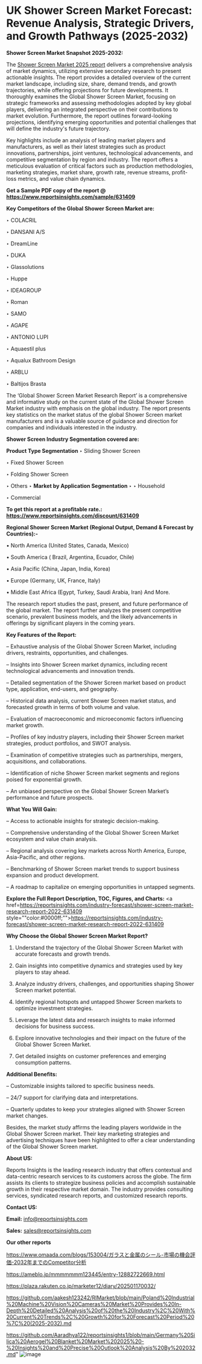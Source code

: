 # UK Shower Screen Market Forecast: Revenue Analysis, Strategic Drivers, and Growth Pathways (2025-2032)

<strong>Shower Screen Market Snapshot 2025-2032:</strong>

The <a href=https://www.reportsinsights.com/sample/631409>Shower Screen Market 2025 report</a> delivers a comprehensive analysis of market dynamics, utilizing extensive secondary research to present actionable insights. The report provides a detailed overview of the current market landscape, including size, share, demand trends, and growth trajectories, while offering projections for future developments. It thoroughly examines the Global Shower Screen Market, focusing on strategic frameworks and assessing methodologies adopted by key global players, delivering an integrated perspective on their contributions to market evolution. Furthermore, the report outlines forward-looking projections, identifying emerging opportunities and potential challenges that will define the industry's future trajectory.

Key highlights include an analysis of leading market players and manufacturers, as well as their latest strategies such as product innovations, partnerships, joint ventures, technological advancements, and competitive segmentation by region and industry. The report offers a meticulous evaluation of critical factors such as production methodologies, marketing strategies, market share, growth rate, revenue streams, profit-loss metrics, and value chain dynamics.

<strong>Get a Sample PDF copy of the report @ <a href=https://www.reportsinsights.com/sample/631409 style=color:#0000ff;>https://www.reportsinsights.com/sample/631409</a></strong>

<strong>Key Competitors of the Global Shower Screen Market are:</strong>

‣ COLACRIL

‣ DANSANI A/S

‣ DreamLine

‣ DUKA

‣ Glassolutions

‣ Huppe

‣ IDEAGROUP

‣ Roman

‣ SAMO

‣ AGAPE

‣ ANTONIO LUPI

‣ Aquaestil plus

‣ Aqualux Bathroom Design

‣ ARBLU

‣ Baltijos Brasta

The ‘Global Shower Screen Market Research Report’ is a comprehensive and informative study on the current state of the Global Shower Screen Market industry with emphasis on the global industry. The report presents key statistics on the market status of the global Shower Screen market manufacturers and is a valuable source of guidance and direction for companies and individuals interested in the industry.

<strong>Shower Screen Industry Segmentation covered are:</strong>

<strong>Product Type Segmentation</strong>
‣
Sliding Shower Screen

‣ Fixed Shower Screen

‣ Folding Shower Screen

‣ Others
‣ 
<strong>Market by Application Segmentation</strong>
‣
‣  Household

‣ Commercial

<strong>To get this report at a profitable rate.: <a href=https://www.reportsinsights.com/discount/631409 style=color:#0000ff;>https://www.reportsinsights.com/discount/631409</a></strong>

<strong>Regional Shower Screen Market (Regional Output, Demand &amp; Forecast by Countries):-</strong>

• North America (United States, Canada, Mexico)

• South America ( Brazil, Argentina, Ecuador, Chile)

• Asia Pacific (China, Japan, India, Korea)

• Europe (Germany, UK, France, Italy)

• Middle East Africa (Egypt, Turkey, Saudi Arabia, Iran) And More.

The research report studies the past, present, and future performance of the global market. The report further analyzes the present competitive scenario, prevalent business models, and the likely advancements in offerings by significant players in the coming years.

<strong>Key Features of the Report:</strong>

– Exhaustive analysis of the Global Shower Screen Market, including drivers, restraints, opportunities, and challenges.

– Insights into Shower Screen market dynamics, including recent technological advancements and innovation trends.

– Detailed segmentation of the Shower Screen market based on product type, application, end-users, and geography.

– Historical data analysis, current Shower Screen market status, and forecasted growth in terms of both volume and value.

– Evaluation of macroeconomic and microeconomic factors influencing market growth.

– Profiles of key industry players, including their Shower Screen market strategies, product portfolios, and SWOT analysis.

– Examination of competitive strategies such as partnerships, mergers, acquisitions, and collaborations.

– Identification of niche Shower Screen market segments and regions poised for exponential growth.

– An unbiased perspective on the Global Shower Screen Market’s performance and future prospects.

<strong>What You Will Gain:</strong>

– Access to actionable insights for strategic decision-making.

– Comprehensive understanding of the Global Shower Screen Market ecosystem and value chain analysis.

– Regional analysis covering key markets across North America, Europe, Asia-Pacific, and other regions.

– Benchmarking of Shower Screen market trends to support business expansion and product development.

– A roadmap to capitalize on emerging opportunities in untapped segments.

<strong>Explore the Full Report Description, TOC, Figures, and Charts:</strong>
<a href=https://reportsinsights.com/industry-forecast/shower-screen-market-research-report-2022-631409 style=""color:#0000ff;"">https://reportsinsights.com/industry-forecast/shower-screen-market-research-report-2022-631409</a>

<strong>Why Choose the Global Shower Screen Market Report?</strong>

1. Understand the trajectory of the Global Shower Screen Market with accurate forecasts and growth trends.

2. Gain insights into competitive dynamics and strategies used by key players to stay ahead.

3. Analyze industry drivers, challenges, and opportunities shaping Shower Screen market potential.

4. Identify regional hotspots and untapped Shower Screen markets to optimize investment strategies.

5. Leverage the latest data and research insights to make informed decisions for business success.

6. Explore innovative technologies and their impact on the future of the Global Shower Screen Market.

7. Get detailed insights on customer preferences and emerging consumption patterns.

<strong>Additional Benefits:</strong>

– Customizable insights tailored to specific business needs.

– 24/7 support for clarifying data and interpretations.

– Quarterly updates to keep your strategies aligned with Shower Screen market changes.

Besides, the market study affirms the leading players worldwide in the Global Shower Screen market. Their key marketing strategies and advertising techniques have been highlighted to offer a clear understanding of the Global Shower Screen market.

<strong><strong>About US</strong>:</strong>

Reports Insights is the leading research industry that offers contextual and data-centric research services to its customers across the globe. The firm assists its clients to strategize business policies and accomplish sustainable growth in their respective market domain. The industry provides consulting services, syndicated research reports, and customized research reports.

<strong>Contact US:</strong>

<p class=><b>Email:</b> <a href=mailto:info@reportsinsights.com>info@reportsinsights.com</a></p>
<p class=><b>Sales:</b> <a href=mailto:sales@reportsinsights.com>sales@reportsinsights.com</a></p>

<strong>Our other reports</strong>

<a href=https://www.omaada.com/blogs/153004/ガラスと金属のシール-市場の機会評価-2032年までのCompetitor分析>https://www.omaada.com/blogs/153004/ガラスと金属のシール-市場の機会評価-2032年までのCompetitor分析</a>

<a href=https://ameblo.jp/mmmmmmm123445/entry-12882722669.html>https://ameblo.jp/mmmmmmm123445/entry-12882722669.html</a>

<a href=https://plaza.rakuten.co.jp/marketer12/diary/202501170032/>https://plaza.rakuten.co.jp/marketer12/diary/202501170032/</a>

<a href=https://github.com/aakesh123242/RIMarket/blob/main/Poland%20Industrial%20Machine%20Vision%20Cameras%20Market%20Provides%20In-Depth%20Detailed%20Analysis%20of%20the%20Industry%2C%20With%20Current%20Trends%2C%20Growth%20for%20Forecast%20Period%20%7C%20(2025-2032).md>https://github.com/aakesh123242/RIMarket/blob/main/Poland%20Industrial%20Machine%20Vision%20Cameras%20Market%20Provides%20In-Depth%20Detailed%20Analysis%20of%20the%20Industry%2C%20With%20Current%20Trends%2C%20Growth%20for%20Forecast%20Period%20%7C%20(2025-2032).md</a>

<a href=https://github.com/Aaradhya122/reportsinsights1/blob/main/Germany%20Silica%20Aerogel%20Blanket%20Market%202025%20-%20Insights%20and%20Precise%20Outlook%20Analysis%20By%202032.md>https://github.com/Aaradhya122/reportsinsights1/blob/main/Germany%20Silica%20Aerogel%20Blanket%20Market%202025%20-%20Insights%20and%20Precise%20Outlook%20Analysis%20By%202032.md</a>"
![image](https://github.com/user-attachments/assets/2fed3124-b63d-47fb-a8ca-fb5a026eb2bf)
